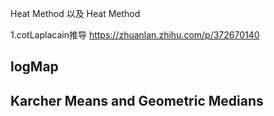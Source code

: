 Heat Method 以及 Heat Method

1.cotLaplacain推导
https://zhuanlan.zhihu.com/p/372670140


## logMap

## Karcher Means and Geometric Medians